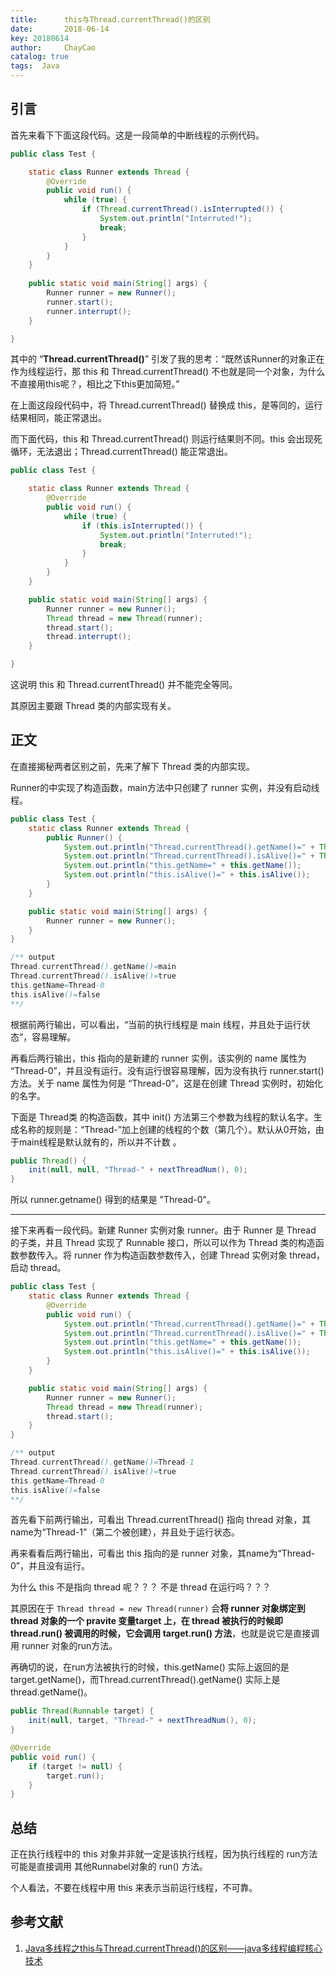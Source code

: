```yaml
---
title:      this与Thread.currentThread()的区别
date:       2018-06-14
key: 20180614
author:     ChayCao
catalog: true
tags:  Java          
---
```



## 引言

首先来看下下面这段代码。这是一段简单的中断线程的示例代码。

```java
public class Test {

    static class Runner extends Thread {
        @Override
        public void run() {
            while (true) {
                if (Thread.currentThread().isInterrupted()) {
                    System.out.println("Interruted!");
                    break;
                }
            }
        }
    }
    
    public static void main(String[] args) {
        Runner runner = new Runner();
        runner.start();
        runner.interrupt();
    }

}
```

其中的 “**Thread.currentThread()**” 引发了我的思考：“既然该Runner的对象正在作为线程运行，那 this 和 Thread.currentThread() 不也就是同一个对象，为什么不直接用this呢？，相比之下this更加简短。”

在上面这段段代码中，将 Thread.currentThread() 替换成 this，是等同的，运行结果相同，能正常退出。

而下面代码，this 和 Thread.currentThread() 则运行结果则不同。this 会出现死循环，无法退出；Thread.currentThread() 能正常退出。

```java
public class Test {

    static class Runner extends Thread {
        @Override
        public void run() {
            while (true) {
                if (this.isInterrupted()) {
                    System.out.println("Interruted!");
                    break;
                }
            }
        }
    }

    public static void main(String[] args) {
        Runner runner = new Runner();
        Thread thread = new Thread(runner);
        thread.start();
        thread.interrupt();
    }

}
```

这说明 this 和 Thread.currentThread() 并不能完全等同。

其原因主要跟 Thread 类的内部实现有关。



## 正文 

在直接揭秘两者区别之前，先来了解下 Thread 类的内部实现。

Runner的中实现了构造函数，main方法中只创建了 runner 实例，并没有启动线程。

```java
public class Test {
    static class Runner extends Thread {
        public Runner() {
            System.out.println("Thread.currentThread().getName()=" + Thread.currentThread().getName());
            System.out.println("Thread.currentThread().isAlive()=" + Thread.currentThread().isAlive());
            System.out.println("this.getName=" + this.getName());
            System.out.println("this.isAlive()=" + this.isAlive());
        }
    }

    public static void main(String[] args) {
        Runner runner = new Runner();
    }
}

/** output
Thread.currentThread().getName()=main
Thread.currentThread().isAlive()=true
this.getName=Thread-0
this.isAlive()=false
**/
```

根据前两行输出，可以看出，“当前的执行线程是 main 线程，并且处于运行状态”，容易理解。

再看后两行输出，this 指向的是新建的 runner 实例，该实例的 name 属性为 “Thread-0”，并且没有运行。没有运行很容易理解，因为没有执行 runner.start() 方法。关于 name 属性为何是 “Thread-0”，这是在创建 Thread 实例时，初始化的名字。

下面是 Thread类 的构造函数，其中 init() 方法第三个参数为线程的默认名字。生成名称的规则是：“Thread-”加上创建的线程的个数（第几个）。默认从0开始，由于main线程是默认就有的，所以并不计数 。

```java
public Thread() {
    init(null, null, "Thread-" + nextThreadNum(), 0);
}
```

所以 runner.getname() 得到的结果是 "Thread-0"。

---

接下来再看一段代码。新建 Runner 实例对象 runner。由于 Runner 是 Thread 的子类，并且 Thread 实现了 Runnable 接口，所以可以作为 Thread 类的构造函数参数传入。将 runner 作为构造函数参数传入，创建 Thread 实例对象 thread，启动 thread。

```java
public class Test {
    static class Runner extends Thread {
        @Override
        public void run() {
            System.out.println("Thread.currentThread().getName()=" + Thread.currentThread().getName());
            System.out.println("Thread.currentThread().isAlive()=" + Thread.currentThread().isAlive());
            System.out.println("this.getName=" + this.getName());
            System.out.println("this.isAlive()=" + this.isAlive());
        }
    }

    public static void main(String[] args) {
        Runner runner = new Runner();
        Thread thread = new Thread(runner);
        thread.start();
    }
}

/** output
Thread.currentThread().getName()=Thread-1
Thread.currentThread().isAlive()=true
this.getName=Thread-0
this.isAlive()=false
**/
```

首先看下前两行输出，可看出 Thread.currentThread() 指向 thread 对象，其name为“Thread-1”（第二个被创建），并且处于运行状态。

再来看看后两行输出，可看出 this 指向的是 runner 对象，其name为“Thread-0”，并且没有运行。

为什么 this 不是指向 thread 呢？？？ 不是 thread 在运行吗？？？

其原因在于 ```Thread thread = new Thread(runner)``` 会**将 runner 对象绑定到 thread 对象的一个 pravite 变量target 上，在 thread 被执行的时候即 thread.run() 被调用的时候，它会调用 target.run() 方法**，也就是说它是直接调用 runner 对象的run方法。

再确切的说，在run方法被执行的时候，this.getName() 实际上返回的是 target.getName()，而Thread.currentThread().getName() 实际上是 thread.getName()。


```java
public Thread(Runnable target) {
    init(null, target, "Thread-" + nextThreadNum(), 0);
}

@Override
public void run() {
    if (target != null) {
        target.run();
    }
}
```



## 总结

正在执行线程中的 this 对象并非就一定是该执行线程，因为执行线程的 run方法 可能是直接调用 其他Runnabel对象的 run() 方法。

个人看法，不要在线程中用 this 来表示当前运行线程，不可靠。



## 参考文献

1. [Java多线程之this与Thread.currentThread()的区别——java多线程编程核心技术](https://www.cnblogs.com/huangyichun/p/6071625.html)